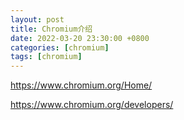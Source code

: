 ```yaml
---
layout: post
title: Chromium介绍
date: 2022-03-20 23:30:00 +0800
categories: [chromium]
tags: [chromium]
---
```


https://www.chromium.org/Home/

https://www.chromium.org/developers/





